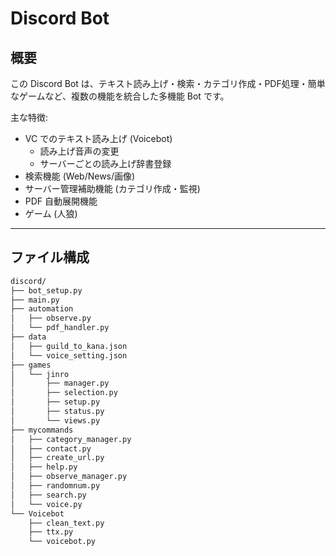 # Discord Bot

## 概要
この Discord Bot は、テキスト読み上げ・検索・カテゴリ作成・PDF処理・簡単なゲームなど、複数の機能を統合した多機能 Bot です。

主な特徴:
- VC でのテキスト読み上げ (Voicebot)
    - 読み上げ音声の変更
    - サーバーごとの読み上げ辞書登録 
- 検索機能 (Web/News/画像)
- サーバー管理補助機能 (カテゴリ作成・監視)
- PDF 自動展開機能
- ゲーム (人狼)
---

## ファイル構成
```markdown
discord/
├── bot_setup.py
├── main.py
├── automation
│   ├── observe.py
│   └── pdf_handler.py
├── data
│   ├── guild_to_kana.json
│   └── voice_setting.json
├── games
│   └── jinro
│       ├── manager.py
│       ├── selection.py
│       ├── setup.py
│       ├── status.py
│       └── views.py
├── mycommands
│   ├── category_manager.py
│   ├── contact.py
│   ├── create_url.py
│   ├── help.py
│   ├── observe_manager.py
│   ├── randomnum.py
│   ├── search.py
│   └── voice.py
└── Voicebot
    ├── clean_text.py
    ├── ttx.py
    └── voicebot.py
```